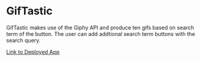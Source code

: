 # GifTastic

GifTastic makes use of the Giphy API and produce ten gifs based on search term of the button. The user can add addtional search term buttons with the search query.

<a href="https://erikchan103.github.io/giphyapiapp/" target="_blank">Link to Deployed App<a>
